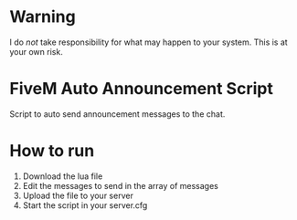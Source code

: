 # Warning
I do *not* take responsibility for what may happen to your system. This is at your own risk.

# FiveM Auto Announcement Script

Script to auto send announcement messages to the chat. 

# How to run 

1) Download the lua file
2) Edit the messages to send in the array of messages
3) Upload the file to your server
4) Start the script in your server.cfg
